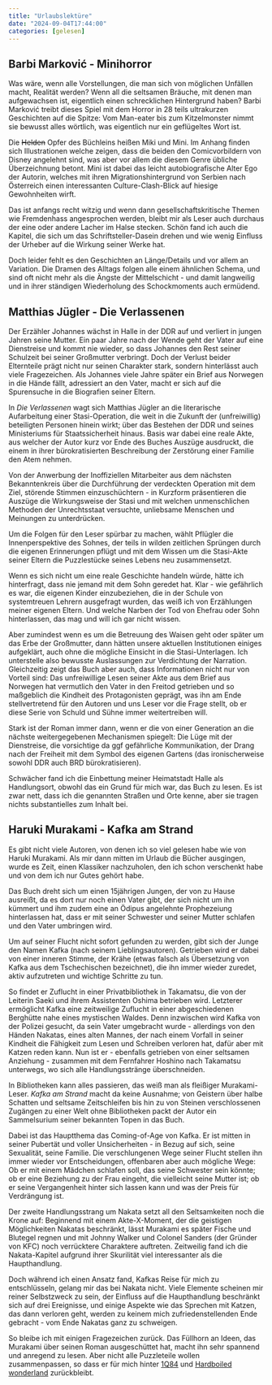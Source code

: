 ```yaml
---
title: "Urlaubslektüre"
date: "2024-09-04T17:44:00"
categories: [gelesen]
---
```


## Barbi Marković - Minihorror

Was wäre, wenn alle Vorstellungen, die man sich von möglichen Unfällen macht, Realität werden? Wenn all die seltsamen Bräuche, mit denen man aufgewachsen ist, eigentlich einen schrecklichen Hintergrund haben? Barbi Marković treibt dieses Spiel mit dem Horror in 28 teils ultrakurzen Geschichten auf die Spitze: Vom Man-eater bis zum Kitzelmonster nimmt sie bewusst alles wörtlich, was eigentlich nur ein geflügeltes Wort ist.

Die ~~Helden~~ Opfer des Büchleins heißen Miki und Mini. Im Anhang finden sich Illustrationen welche zeigen, dass die beiden den Comicvorbildern von Disney angelehnt sind, was aber vor allem die diesem Genre übliche Überzeichnung betont. Mini ist dabei das leicht autobiografische Alter Ego der Autorin, welches mit ihren Migrationshintergrund von Serbien nach Österreich einen interessanten Culture-Clash-Blick auf hiesige Gewohnheiten wirft.

Das ist anfangs recht witzig und wenn dann gesellschaftskritische Themen wie Fremdenhass angesprochen werden, bleibt mir als Leser auch durchaus der eine oder andere Lacher im Halse stecken. Schön fand ich auch die Kapitel, die sich um das Schriftsteller-Dasein drehen und wie wenig Einfluss der Urheber auf die Wirkung seiner Werke hat.

Doch leider fehlt es den Geschichten an Länge/Details und vor allem an Variation. Die Dramen des Alltags folgen alle einem ähnlichen Schema, und sind oft nicht mehr als die Ängste der Mittelschicht - und damit langweilig und in ihrer ständigen Wiederholung des Schockmoments auch ermüdend.

## Matthias Jügler - Die Verlassenen

Der Erzähler Johannes wächst in Halle in der DDR auf und verliert in jungen Jahren seine Mutter. Ein paar Jahre nach der Wende geht der Vater auf eine Dienstreise und kommt nie wieder, so dass Johannes den Rest seiner Schulzeit bei seiner Großmutter verbringt. Doch der Verlust beider Elternteile prägt nicht nur seinen Charakter stark, sondern hinterlässt auch viele Fragezeichen. Als Johannes viele Jahre später ein Brief aus Norwegen in die Hände fällt, adressiert an den Vater, macht er sich auf die Spurensuche in die Biografien seiner Eltern.

In *Die Verlassenen* wagt sich Matthias Jügler an die literarische Aufarbeitung einer Stasi-Operation, die weit in die Zukunft der (unfreiwillig) beteiligten Personen hinein wirkt; über das Bestehen der DDR und seines Ministeriums für Staatssicherheit hinaus. Basis war dabei eine reale Akte, aus welcher der Autor kurz vor Ende des Buches Auszüge ausdruckt, die einem in ihrer bürokratisierten Beschreibung der Zerstörung einer Familie den Atem nehmen.

Von der Anwerbung der Inoffiziellen Mitarbeiter aus dem nächsten Bekanntenkreis über die Durchführung der verdeckten Operation mit dem Ziel, störende Stimmen einzuschüchtern - in Kurzform präsentieren die Auszüge die Wirkungsweise der Stasi und mit welchen unmenschlichen Methoden der Unrechtsstaat versuchte, unliebsame Menschen und Meinungen zu unterdrücken.

Um die Folgen für den Leser spürbar zu machen, wählt Pflügler die Innenperspektive des Sohnes, der teils in wilden zeitlichen Sprüngen durch die eigenen Erinnerungen pflügt und mit dem Wissen um die Stasi-Akte seiner Eltern die Puzzlestücke seines Lebens neu zusammensetzt.

Wenn es sich nicht um eine reale Geschichte handeln würde, hätte ich hinterfragt, dass nie jemand mit dem Sohn geredet hat. Klar - wie gefährlich es war, die eigenen Kinder einzubeziehen, die in der Schule von systemtreuen Lehrern ausgefragt wurden, das weiß ich von Erzählungen meiner eigenen Eltern. Und welche Narben der Tod von Ehefrau oder Sohn hinterlassen, das mag und will ich gar nicht wissen.

Aber zumindest wenn es um die Betreuung des Waisen geht oder später um das Erbe der Großmutter, dann hätten unsere aktuellen Institutionen einiges aufgeklärt, auch ohne die mögliche Einsicht in die Stasi-Unterlagen. Ich unterstelle also bewusste Auslassungen zur Verdichtung der Narration. Gleichzeitig zeigt das Buch aber auch, dass Informationen nicht nur von Vorteil sind: Das unfreiwillige Lesen seiner Akte aus dem Brief aus Norwegen hat vermutlich den Vater in den Freitod getrieben und so maßgeblich die Kindheit des Protagonisten geprägt, was ihn am Ende stellvertretend für den Autoren und uns Leser vor die Frage stellt, ob er diese Serie von Schuld und Sühne immer weitertreiben will.

Stark ist der Roman immer dann, wenn er die von einer Generation an die nächste weitergegebenen Mechanismen spiegelt: Die Lüge mit der Dienstreise, die vorsichtige da ggf gefährliche Kommunikation, der Drang nach der Freiheit mit dem Symbol des eigenen Gartens (das ironischerweise sowohl DDR auch BRD bürokratisieren).

Schwächer fand ich die Einbettung meiner Heimatstadt Halle als Handlungsort, obwohl das ein Grund für mich war, das Buch zu lesen. Es ist zwar nett, dass ich die genannten Straßen und Orte kenne, aber sie tragen nichts substantielles zum Inhalt bei.

## Haruki Murakami - Kafka am Strand

Es gibt nicht viele Autoren, von denen ich so viel gelesen habe wie von Haruki Murakami. Als mir dann mitten im Urlaub die Bücher ausgingen, wurde es Zeit, einen Klassiker nachzuholen, den ich schon verschenkt habe und von dem ich nur Gutes gehört habe.

Das Buch dreht sich um einen 15jährigen Jungen, der von zu Hause ausreißt, da es dort nur noch einen Vater gibt, der sich nicht um ihn kümmert und ihm zudem eine an Ödipus angelehnte Prophezeiung hinterlassen hat, dass er mit seiner Schwester und seiner Mutter schlafen und den Vater umbringen wird.

Um auf seiner Flucht nicht sofort gefunden zu werden, gibt sich der Junge den Namen Kafka (nach seinem Lieblingsautoren). Getrieben wird er dabei von einer inneren Stimme, der Krähe (etwas falsch als Übersetzung von Kafka aus dem Tschechischen bezeichnet), die ihn immer wieder zuredet, aktiv aufzutreten und wichtige Schritte zu tun.

So findet er Zuflucht in einer Privatbibliothek in Takamatsu, die von der Leiterin Saeki und ihrem Assistenten Oshima betrieben wird. Letzterer ermöglicht Kafka eine zeitweilige Zuflucht in einer abgeschiedenen Berghütte nahe eines mystischen Waldes. Denn inzwischen wird Kafka von der Polizei gesucht, da sein Vater umgebracht wurde - allerdings von den Händen Nakatas, eines alten Mannes, der nach einem Vorfall in seiner Kindheit die Fähigkeit zum Lesen und Schreiben verloren hat, dafür aber mit Katzen reden kann. Nun ist er - ebenfalls getrieben von einer seltsamen Anziehung - zusammen mit dem Fernfahrer Hoshino nach Takamatsu unterwegs, wo sich alle Handlungsstränge überschneiden.

In Bibliotheken kann alles passieren, das weiß man als fleißiger Murakami-Leser. _Kafka am Strand_ macht da keine Ausnahme; von Geistern über halbe Schatten und seltsame Zeitschleifen bis hin zu von Steinen verschlossenen Zugängen zu einer Welt ohne Bibliotheken packt der Autor ein Sammelsurium seiner bekannten Topen in das Buch.

Dabei ist das Hauptthema das Coming-of-Age von Kafka. Er ist mitten in seiner Pubertät und voller Unsicherheiten - in Bezug auf sich, seine Sexualität, seine Familie. Die verschlungenen Wege seiner Flucht stellen ihn immer wieder vor Entscheidungen, offenbaren aber auch mögliche Wege: Ob er mit einem Mädchen schlafen soll, das seine Schwester sein könnte; ob er eine Beziehung zu der Frau eingeht, die vielleicht seine Mutter ist; ob er seine Vergangenheit hinter sich lassen kann und was der Preis für Verdrängung ist.

Der zweite Handlungsstrang um Nakata setzt all den Seltsamkeiten noch die Krone auf: Beginnend mit einem Akte-X-Moment, der die geistigen Möglichkeiten Nakatas beschränkt, lässt Murakami es später Fische und Blutegel regnen und mit Johnny Walker und Colonel Sanders (der Gründer von KFC) noch verrücktere Charaktere auftreten. Zeitweilig fand ich die Nakata-Kapitel aufgrund ihrer Skurilität viel interessanter als die Haupthandlung.

Doch während ich einen Ansatz fand, Kafkas Reise für mich zu entschlüsseln, gelang mir das bei Nakata nicht. Viele Elemente scheinen mir reiner Selbstzweck zu sein, der Einfluss auf die Haupthandlung beschränkt sich auf drei Ereignisse, und einige Aspekte wie das Sprechen mit Katzen, das dann verloren geht, werden zu keinem mich zufriedenstellenden Ende gebracht - vom Ende Nakatas ganz zu schweigen. 

So bleibe ich mit einigen Fragezeichen zurück. Das Füllhorn an Ideen, das Murakami über seinen Roman ausgeschüttet hat, macht ihn sehr spannend und anregend zu lesen. Aber nicht alle Puzzleteile wollen zusammenpassen, so dass er für mich hinter [1Q84](/blog/2011/02/04/1q84/) und [Hardboiled wonderland](/2011/07/12/hard-boiled-wonderland-und-das-ende-der-welt/) zurückbleibt.